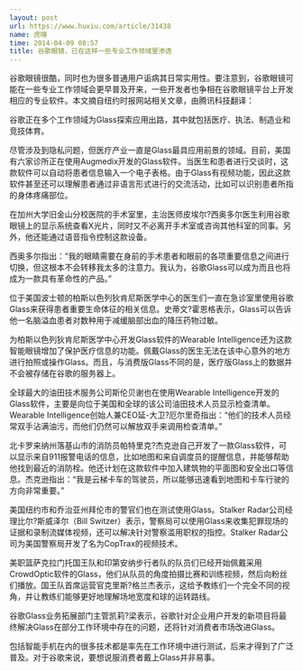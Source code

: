 ```yaml
---
layout: post
url: https://www.huxiu.com/article/31438
name: 虎嗅
time: 2014-04-09 08:57
title: 谷歌眼镜，已在这样一些专业工作领域里渗透
---
```

谷歌眼镜很酷，同时也为很多普通用户诟病其日常实用性。要注意到，谷歌眼镜可能在一些专业工作领域会更早普及开来，一些开发者也争相在谷歌眼镜平台上开发相应的专业软件。本文摘自纽约时报网站相关文章，由腾讯科技翻译：

谷歌正在多个工作领域为Glass探索应用出路，其中就包括医疗、执法、制造业和竞技体育。

尽管涉及到隐私问题，但医疗产业一直是Glass最具应用前景的领域。目前，美国有六家诊所正在使用Augmedix开发的Glass软件。当医生和患者进行交谈时，这款软件可以自动将患者信息输入一个电子表格。由于Glass有视频功能，因此这款软件甚至还可以理解患者通过非语言形式进行的交流活动，比如可以识别患者所指的身体疼痛部位。

在加州大学旧金山分校医院的手术室里，主治医师皮埃尔?西奥多尔医生利用谷歌眼镜上的显示系统查看X光片，同时又不必离开手术室或咨询其他科室的同事。另外，他还能通过语音指令控制这款设备。

西奥多尔指出：“我的眼睛需要在身前的手术患者和眼前的各项重要信息之间进行切换，但这根本不会转移我太多的注意力。我认为，谷歌Glass可以成为而且也将成为一款具有革命性的产品。”

位于美国波士顿的柏斯以色列狄肯尼斯医学中心的医生们一直在急诊室里使用谷歌Glass来获得患者重要生命体征的相关信息。史蒂文?霍恩格表示，Glass可以告诉他一名脑溢血患者对数种用于减缓脑部出血的降压药物过敏。

为柏斯以色列狄肯尼斯医学中心开发Glass软件的Wearable Intelligence还为这款智能眼镜增加了保护医疗信息的功能。佩戴Glass的医生无法在该中心意外的地方进行拍照或操作Glass。而且，与消费版Glass不同的是，医疗版Glass上的数据并不会被存储在谷歌的服务器上。

全球最大的油田技术服务公司斯伦贝谢也在使用Wearable Intelligence开发的Glass软件，主要是向位于美国和全球的该公司油田技术人员显示检查清单。Wearable Intelligence创始人兼CEO延-大卫?厄尔里奇指出：“他们的技术人员经常双手沾满油污，而他们仍然可以解放双手来调用检查清单。”

北卡罗来纳州落基山市的消防员帕特里克?杰克逊自己开发了一款Glass软件，可以显示来自911报警电话的信息，比如地图和来自调度员的提醒信息，并能够帮助他找到最近的消防栓。他还计划在这款软件中加入建筑物的平面图和安全出口等信息。杰克逊指出：“我是云梯卡车的驾驶员，所以能够迅速看到地图和卡车行驶的方向非常重要。”

美国纽约市和乔治亚州拜伦市的警官们也在测试使用Glass。Stalker Radar公司经理比尔?斯威泽尔（Bill Switzer）表示，警察局可以使用Glass来收集犯罪现场的证据和录制流媒体视频，还可以解决针对警察滥用职权的指控。Stalker Radar公司为美国警察局开发了名为CopTrax的视频技术。

美职篮萨克拉门托国王队和印第安纳步行者队的队员们已经开始佩戴采用CrowdOptic软件的Glass，他们从队员的角度拍摄比赛和训练视频，然后向粉丝们播放。国王队首席运营官克里斯?格兰杰表示，这给予教练们一个完全不同的视角，并让教练们能够更好地理解场地宽度和球的运转路线。

谷歌Glass业务拓展部门主管凯莉?梁表示，谷歌针对企业用户开发的新项目将最终解决Glass在部分工作环境中存在的问题，还将针对消费者市场改进Glass。

包括智能手机在内的很多技术都是率先在工作环境中进行测试，后来才得到了广泛普及。对于谷歌来说，要想说服消费者戴上Glass并非易事。

